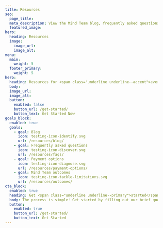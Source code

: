 ```yaml
---
title: Resources
seo:
  page_title:
  meta_description: View the Mind Team blog, frequently asked questions, payment options and Mind Team outcomes.
  featured_image:
hero:
  heading: Resources
  image:
    image_url:
    image_alt:
menu:
  main:
    weight: 5
  footer_primary:
    weight: 5
hero:
  heading: Resources for <span class="underline underline--accent">every mind</span>.
  body: 
  image_url:
  image_alt:
  button:
    enabled: false
    button_url: /get-started/
    button_text: Get Started Now
goals_block:
  enabled: true
  goals:
    - goal: Blog
      icon: testing-icon-identify.svg
      url: /resources/blog/
    - goal: Frequently asked questions
      icon: testing-icon-discover.svg
      url: /resources/faqs/
    - goal: Payment options
      icon: testing-icon-diagnose.svg
      url: /resources/payment-options/
    - goal: Mind Team outcomes
      icon: testing-icon-tackle-limitations.svg
      url: /resources/outcomes/
cta_block:
  enabled: true
  heading: Get <span class="underline underline--primary">started</span>.
  body: The process is simple! Get started by filling out our brief questionnaire. 
  button:
    enabled: true
    button_url: /get-started/
    button_text: Get Started
---
```

